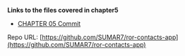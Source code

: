 **Links to the files covered in chapter5**

- [CHAPTER 05 Commit](https://github.com/SUMAR7/ror-contacts-app/commit/2a0af24cc3928b9453ed1efdd51a04bbca73314d)


Repo URL: [https://github.com/SUMAR7/ror-contacts-app](https://github.com/SUMAR7/ror-contacts-app)
